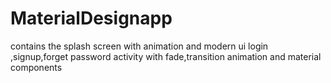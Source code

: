 # MaterialDesignapp
contains the splash screen with animation and modern ui login ,signup,forget password activity with fade,transition animation and material components
